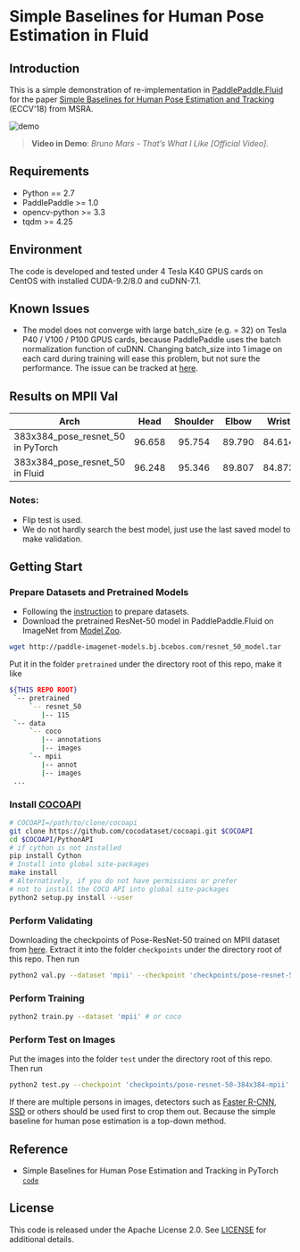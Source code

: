 # Simple Baselines for Human Pose Estimation in Fluid

## Introduction
This is a simple demonstration of re-implementation in [PaddlePaddle.Fluid](http://www.paddlepaddle.org/en) for the paper [Simple Baselines for Human Pose Estimation and Tracking](https://arxiv.org/abs/1804.06208) (ECCV'18) from MSRA. 

![demo](demo.gif)

> **Video in Demo**: *Bruno Mars - That’s What I Like [Official Video]*.

## Requirements

- Python == 2.7
- PaddlePaddle >= 1.0
- opencv-python >= 3.3
- tqdm >= 4.25

## Environment

The code is developed and tested under 4 Tesla K40 GPUS cards on CentOS with installed CUDA-9.2/8.0 and cuDNN-7.1.

## Known Issues

- The model does not converge with large batch\_size (e.g. = 32) on Tesla P40 / V100 / P100 GPUS cards, because PaddlePaddle uses the batch normalization function of cuDNN. Changing batch\_size into 1 image on each card during training will ease this problem, but not sure the performance. The issue can be tracked at [here](https://github.com/PaddlePaddle/Paddle/issues/14580).

## Results on MPII Val
| Arch | Head | Shoulder | Elbow | Wrist | Hip | Knee | Ankle | Mean | Mean@0.1| Models |
| ---- |:----:|:--------:|:-----:|:-----:|:---:|:----:|:-----:|:----:|:-------:|:------:|
| 383x384\_pose\_resnet\_50 in PyTorch | 96.658 | 95.754 | 89.790 | 84.614 | 88.523 | 84.666 | 79.287 | 89.066 | 38.046 | - |
| 383x384\_pose\_resnet\_50 in Fluid   | 96.248 | 95.346 | 89.807 | 84.873 | 88.298 | 83.679 | 78.649 | 88.767 | 37.374 | [`link`](tbd) |

### Notes:

- Flip test is used.
- We do not hardly search the best model, just use the last saved model to make validation.

## Getting Start

### Prepare Datasets and Pretrained Models

- Following the [instruction](https://github.com/Microsoft/human-pose-estimation.pytorch#data-preparation) to prepare datasets.
- Download the pretrained ResNet-50 model in PaddlePaddle.Fluid on ImageNet from [Model Zoo](https://github.com/PaddlePaddle/models/tree/develop/fluid/PaddleCV/image_classification#supported-models-and-performances). 

```bash
wget http://paddle-imagenet-models.bj.bcebos.com/resnet_50_model.tar
```

Put it in the folder `pretrained` under the directory root of this repo, make it like

```bash
${THIS REPO ROOT}
 `-- pretrained
     `-- resnet_50
     	|-- 115
 `-- data
 	 `-- coco
 	 	|-- annotations
 	 	|-- images
 	 `-- mpii
 	 	|-- annot
 	 	|-- images
 ...
```

### Install [COCOAPI](https://github.com/cocodataset/cocoapi)

```bash
# COCOAPI=/path/to/clone/cocoapi
git clone https://github.com/cocodataset/cocoapi.git $COCOAPI
cd $COCOAPI/PythonAPI
# if cython is not installed
pip install Cython
# Install into global site-packages
make install
# Alternatively, if you do not have permissions or prefer
# not to install the COCO API into global site-packages
python2 setup.py install --user
```

### Perform Validating

Downloading the checkpoints of Pose-ResNet-50 trained on MPII dataset from [here](tbd). Extract it into the folder `checkpoints` under the directory root of this repo. Then run

```bash
python2 val.py --dataset 'mpii' --checkpoint 'checkpoints/pose-resnet-50-384x384-mpii'
```

### Perform Training

```bash
python2 train.py --dataset 'mpii' # or coco
```

### Perform Test on Images

Put the images into the folder `test` under the directory root of this repo. Then run

```bash
python2 test.py --checkpoint 'checkpoints/pose-resnet-50-384x384-mpii'
```

If there are multiple persons in images, detectors such as [Faster R-CNN](https://github.com/PaddlePaddle/models/tree/develop/fluid/PaddleCV/faster_rcnn), [SSD](https://github.com/PaddlePaddle/models/tree/develop/fluid/PaddleCV/object_detection) or others should be used first to crop them out. Because the simple baseline for human pose estimation is a top-down method.

## Reference

- Simple Baselines for Human Pose Estimation and Tracking in PyTorch [`code`](https://github.com/Microsoft/human-pose-estimation.pytorch#data-preparation)

## License

This code is released under the Apache License 2.0. See [LICENSE](LICENSE) for additional details.
